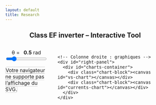 ```yaml
---
layout: default
title: Research
---
```


<h2 style="text-align: center;">Class EF inverter – Interactive Tool</h2>

<div class="interactive-body">
  <style>
    .interactive-body { font-size: 1rem; margin-top: 2rem; }
    .interactive-body .container { display: flex; gap: 2rem; align-items: flex-start; }

    #left-panel, #right-panel { display: flex; flex-direction: column; gap: 1rem; }
    #left-panel { width: 40%; }
    #right-panel { width: 60%; }

    #left-panel object { width: 100%; height: auto; border: 1px solid #ccc; border-radius: 6px; }

    #charts-container { display: flex; flex-direction: column; height: 400px; gap: 1rem; }
    #charts-container .chart-block { flex: 1; }
    #charts-container canvas { width: 100% !important; height: 100% !important; }

    /* Curseur theta */
    #theta-container { margin-bottom: 1rem; text-align: center; }
    #theta-value { font-weight: bold; margin-left: 0.5rem; }
  </style>

  <div class="container">
    <!-- Colonne gauche : slider + SVG -->
    <div id="left-panel">
      <div id="theta-container">
        <label for="theta-slider">θ = <span id="theta-value">0.5</span> rad</label><br>
        <input type="range" id="theta-slider" min="0" max="3.14" step="0.01" value="0.5">
      </div>
      <object type="image/svg+xml" data="/assets/img/sec_circuit.svg">
        Votre navigateur ne supporte pas l’affichage du SVG.
      </object>
    </div>

    <!-- Colonne droite : graphiques -->
    <div id="right-panel">
      <div id="charts-container">
        <div class="chart-block"><canvas id="vs-chart"></canvas></div>
        <div class="chart-block"><canvas id="currents-chart"></canvas></div>
      </div>
    </div>
  </div>
</div>

<script src="https://cdn.jsdelivr.net/npm/chart.js"></script>
<script>
const PI = Math.PI;
let charts = {};
let iValue = 1; // courant nominal

function plotCharts(theta) {
  const N = 1000;
  const data = { vs: [], ie: [], is: [], ic: [] };

  for (let k = 0; k <= N; k++) {
    const wt = (k / N) * 4 * PI;
    const wtMod = wt % (2 * PI);
    const sinTerm = Math.sin(wt);

    // VS
    let vsVal = 0;
    if (wtMod > PI - theta && wtMod <= PI) {
      vsVal = -iValue * (1 + Math.cos(wtMod));
    } else if (wtMod > PI && wtMod <= 2 * PI - theta) {
      vsVal = 2;
    } else if (wtMod > 2 * PI - theta) {
      vsVal = 2 + iValue * (1 - Math.cos(wtMod));
    }
    data.vs.push({ x: wt, y: 0.98 * vsVal });

    // Courants
    data.ie.push({ x: wt, y: (wtMod <= PI - theta || (wtMod > PI && wtMod <= 2 * PI - theta)) ? sinTerm * (wtMod <= PI - theta ? 1 : -1) : 0 });
    data.ic.push({ x: wt, y: (wtMod > PI - theta && wtMod <= PI || wtMod > 2 * PI - theta) ? sinTerm : 0 });
    data.is.push({ x: wt, y: (wtMod <= PI - theta) ? 0.98 * 2 * sinTerm : 0 });
  }

  const chartParams = {
    vs: { label: 'vs(ωt) / VDC', color: 'blue' },
    ie: { label: 'ie(ωt) / I', color: 'red' },
    is: { label: 'is(ωt) / I', color: 'green' },
    ic: { label: 'iC(ωt) / I', color: 'orange' }
  };

  const formatPi = val => {
    const n = val / PI;
    const rounded = Math.round(n);
    return Math.abs(n - rounded) < 0.05 ? (rounded === 0 ? '0' : `${rounded === 1 ? '' : rounded}π`) : '';
  };

  // Graphique VS
  if (!charts.vs) {
    charts.vs = new Chart(document.getElementById('vs-chart').getContext('2d'), {
      type: 'line',
      data: { datasets: [{ label: chartParams.vs.label, data: data.vs, borderColor: chartParams.vs.color, borderWidth: 2, pointRadius: 0, fill: false, tension: 0 }] },
      options: {
        responsive: true,
        maintainAspectRatio: false,
        plugins: { legend: { display: true } },
        scales: {
          x: { type: 'linear', min: 0, max: 4*PI, ticks: { stepSize: PI, callback: formatPi }, title:{display:true,text:'ωt (rad)'} },
          y: { min: -2, max: 2, title:{display:true,text:chartParams.vs.label} }
        }
      }
    });
  } else {
    charts.vs.data.datasets[0].data = data.vs;
    charts.vs.update();
  }

  // Graphique courants
  const currentsDatasets = ['ic','ie','is'].map(key => ({
    label: chartParams[key].label,
    data: data[key],
    borderColor: chartParams[key].color,
    borderWidth: 2,
    pointRadius: 0,
    fill: false,
    tension: 0
  }));

  if (!charts.currents) {
    charts.currents = new Chart(document.getElementById('currents-chart').getContext('2d'), {
      type: 'line',
      data: { datasets: currentsDatasets },
      options: {
        responsive: true,
        maintainAspectRatio: false,
        plugins: { legend: { display: true } },
        scales: {
          x: { type: 'linear', min: 0, max: 4*PI, ticks: { stepSize: PI, callback: formatPi }, title:{display:true,text:'ωt (rad)'} },
          y: { min: -2, max: 2, title:{display:true,text:'Current (a.u.)'} }
        }
      }
    });
  } else {
    charts.currents.data.datasets = currentsDatasets;
    charts.currents.update();
  }
}

// Initial plot
plotCharts(0.5);

// Slider theta
const thetaSlider = document.getElementById('theta-slider');
const thetaValueLabel = document.getElementById('theta-value');
thetaSlider.addEventListener('input', () => {
  const theta = parseFloat(thetaSlider.value);
  thetaValueLabel.textContent = theta.toFixed(2);
  plotCharts(theta);
});
